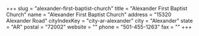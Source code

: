 +++
slug = "alexander-first-baptist-church"
title = "Alexander First Baptist Church"
name = "Alexander First Baptist Church"
address = "15320 Alexander Road"
cityIndexKey = "city-ar-alexander"
city = "Alexander"
state = "AR"
postal = "72002"
website = ""
phone = "501-455-1263"
fax = ""
+++

